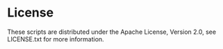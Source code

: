 # License
These scripts are distributed under the Apache License, Version 2.0, see LICENSE.txt for more information.
